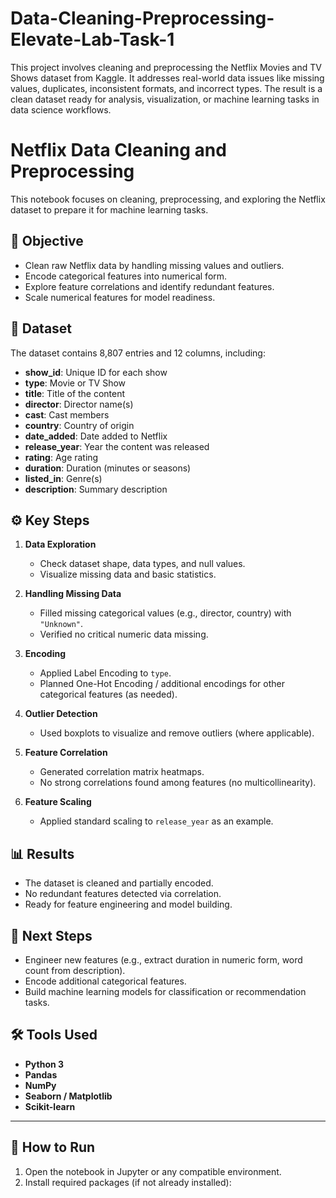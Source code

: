 # Data-Cleaning-Preprocessing-Elevate-Lab-Task-1
This project involves cleaning and preprocessing the Netflix Movies and TV Shows dataset from Kaggle. It addresses real-world data issues like missing values, duplicates, inconsistent formats, and incorrect types. The result is a clean dataset ready for analysis, visualization, or machine learning tasks in data science workflows.

# Netflix Data Cleaning and Preprocessing

This notebook focuses on cleaning, preprocessing, and exploring the Netflix dataset to prepare it for machine learning tasks.

## 📌 Objective
- Clean raw Netflix data by handling missing values and outliers.
- Encode categorical features into numerical form.
- Explore feature correlations and identify redundant features.
- Scale numerical features for model readiness.

## 📂 Dataset
The dataset contains 8,807 entries and 12 columns, including:
- **show_id**: Unique ID for each show
- **type**: Movie or TV Show
- **title**: Title of the content
- **director**: Director name(s)
- **cast**: Cast members
- **country**: Country of origin
- **date_added**: Date added to Netflix
- **release_year**: Year the content was released
- **rating**: Age rating
- **duration**: Duration (minutes or seasons)
- **listed_in**: Genre(s)
- **description**: Summary description

## ⚙️ Key Steps
1. **Data Exploration**
   - Check dataset shape, data types, and null values.
   - Visualize missing data and basic statistics.

2. **Handling Missing Data**
   - Filled missing categorical values (e.g., director, country) with `"Unknown"`.
   - Verified no critical numeric data missing.

3. **Encoding**
   - Applied Label Encoding to `type`.
   - Planned One-Hot Encoding / additional encodings for other categorical features (as needed).

4. **Outlier Detection**
   - Used boxplots to visualize and remove outliers (where applicable).

5. **Feature Correlation**
   - Generated correlation matrix heatmaps.
   - No strong correlations found among features (no multicollinearity).

6. **Feature Scaling**
   - Applied standard scaling to `release_year` as an example.

## 📊 Results
- The dataset is cleaned and partially encoded.
- No redundant features detected via correlation.
- Ready for feature engineering and model building.

## 🚀 Next Steps
- Engineer new features (e.g., extract duration in numeric form, word count from description).
- Encode additional categorical features.
- Build machine learning models for classification or recommendation tasks.

## 🛠 Tools Used
- **Python 3**
- **Pandas**
- **NumPy**
- **Seaborn / Matplotlib**
- **Scikit-learn**

---

## 📎 How to Run
1. Open the notebook in Jupyter or any compatible environment.
2. Install required packages (if not already installed):

